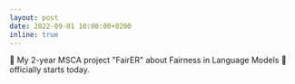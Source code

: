 ```yaml
---
layout: post
date: 2022-09-01 10:00:00+0200
inline: true
---
```

:crystal_ball: My 2-year MSCA project "FairER" about Fairness in Language Models :art: officially starts today.